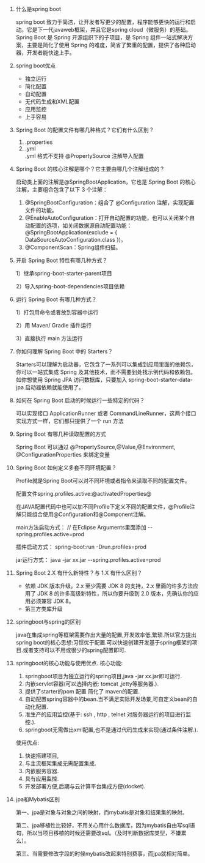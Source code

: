 1. 什么是spring boot
 
   spring boot 致力于简洁，让开发者写更少的配置，程序能够更快的运行和启动。它是下一代javaweb框架，并且它是spring cloud（微服务）的基础。
   Spring Boot 是 Spring 开源组织下的子项目，是 Spring 组件一站式解决方案，主要是简化了使用 Spring 的难度，简省了繁重的配置，提供了各种启动器，开发者能快速上手。
  
2. spring boot优点
  
   + 独立运行
   + 简化配置
   + 自动配置
   + 无代码生成和XML配置
   + 应用监控
   + 上手容易
3. Spring Boot 的配置文件有哪几种格式？它们有什么区别？
   
   1. .properties 
   2. .yml   
   .yml 格式不支持 @PropertySource 注解导入配置
   
4. Spring Boot 的核心注解是哪个？它主要由哪几个注解组成的？
   
   启动类上面的注解是@SpringBootApplication，它也是 Spring Boot 的核心注解，主要组合包含了以下 3 个注解：
   1. @SpringBootConfiguration：组合了 @Configuration 注解，实现配置文件的功能。
   2. @EnableAutoConfiguration：打开自动配置的功能，也可以关闭某个自动配置的选项，如关闭数据源自动配置功能： @SpringBootApplication(exclude = { DataSourceAutoConfiguration.class })。
   3. @ComponentScan：Spring组件扫描。
   
5. 开启 Spring Boot 特性有哪几种方式？
   
   1）继承spring-boot-starter-parent项目
   
   2）导入spring-boot-dependencies项目依赖
   
6. 运行 Spring Boot 有哪几种方式？
   
   1）打包用命令或者放到容器中运行
   
   2）用 Maven/ Gradle 插件运行
   
   3）直接执行 main 方法运行
   
7. 你如何理解 Spring Boot 中的 Starters？
   
   Starters可以理解为启动器，它包含了一系列可以集成到应用里面的依赖包，你可以一站式集成 Spring 及其他技术，而不需要到处找示例代码和依赖包。
   如你想使用 Spring JPA 访问数据库，只要加入 spring-boot-starter-data-jpa 启动器依赖就能使用了。
   
8. 如何在 Spring Boot 启动的时候运行一些特定的代码？
   
   可以实现接口 ApplicationRunner 或者 CommandLineRunner，这两个接口实现方式一样，它们都只提供了一个 run 方法

9. Spring Boot 有哪几种读取配置的方式
   
   Spring Boot 可以通过 @PropertySource,@Value,@Environment, @ConfigurationProperties 来绑定变量

10. Spring Boot 如何定义多套不同环境配置？          
    
    Profile就是Spring Boot可以对不同环境或者指令来读取不同的配置文件。
    
    配置文件spring.profiles.active:@activatedProperties@
    
    在JAVA配置代码中也可以加不同Profile下定义不同的配置文件，@Profile注解只能组合使用@Configuration和@Component注解。
    
    main方法启动方式：
    // 在Eclipse Arguments里面添加
    --spring.profiles.active=prod
    
    插件启动方式：
    spring-boot:run -Drun.profiles=prod
    
    jar运行方式：
    java -jar xx.jar --spring.profiles.active=prod
11. Spring Boot 2.X 有什么新特性？与 1.X 有什么区别？
    
    + 依赖 JDK 版本升级。2.x 至少需要 JDK 8 的支持，2.x 里面的许多方法应用了 JDK 8 的许多高级新特性，所以你要升级到 2.0 版本，先确认你的应用必须兼容 JDK 8。
    + 第三方类库升级
12. springboot与spring的区别

    java在集成spring等框架需要作出大量的配置,开发效率低,繁琐.所以官方提出 spring boot的核心思想:习惯优于配置.可以快速创建开发基于spring框架的项目.或者支持可以不用或很少的spring配置即可.
13. springboot的核心功能与使用优点.
    核心功能:
    1. springboot项目为独立运行的spring项目,java -jar xx.jar即可运行.
    2. 内嵌servlet容器(可以选择内嵌: tomcat ,jetty等服务器.).
    3. 提供了starter的pom 配置 简化了 maven的配置.
    4. 自动配置spring容器中的bean.当不满足实际开发场景,可自定义bean的自动化配置.
    5. 准生产的应用监控(基于: ssh , http , telnet 对服务器运行的项目进行监控.).
    6. springboot无需做出xml配置,也不是通过代码生成来实现(通过条件注解.).
    
    使用优点:
    1. 快速搭建项目,
    2. 与主流框架集成无需配置集成.
    3. 内嵌服务容器.
    4. 具有应用监控.
    5. 开发部署方便,后期与云计算平台集成方便(docket).
14. jpa和Mybatis区别
    
    第一、jpa是对象与对象之间的映射，而mybatis是对象和结果集的映射。
    
    第二、jpa移植性比较好，不用关心用什么数据库，因为mybatis自由写sql语句，所以当项目移植的时候还需要改sql。（及时判断数据库类型，不嫌累么）。
    
    第三、当需要修改字段的时候mybatis改起来特别费事，而jpa就相对简单。
       

    
    
   
    
         